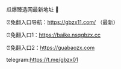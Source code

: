 瓜爆臻选网最新地址 👋

⏰免翻入口导航：https://gbzx11.com/ （最新）

⏰免翻入口1：https://baike.nsqgbzx.cc

⏰免翻入口2：https://guabaozx.com

telegram:https://t.me/gbzx01
